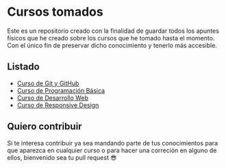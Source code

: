 # Cursos tomados

Este es un repositorio creado con la finalidad de guardar todos los apuntes físicos que he creado sobre los cursos que he tomado hasta el momento. Con el único fin de preservar dicho conocimiento y tenerlo más accesible.

## Listado
- [Curso de Git y GitHub](/1.%20Curso%20de%20GIt%20y%20GitHub)
- [Curso de Programación Básica](/2.%20Curso%20de%20Programacion%20Basica)
- [Curso de Desarrollo Web](3.%20Desarrollo%20Web)
- [Curso de Responsive Design](/4.%20Responsive%20Design)


## Quiero contribuir
Si te interesa contribuir ya sea mandando parte de tus conocimientos para que aparezca en cualquier curso o para hacer una correción en alguno de ellos, bienvenido sea tu pull request 😎
